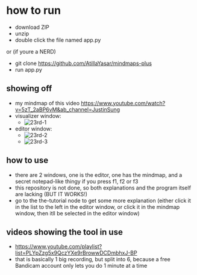 # how to run
- download ZIP
- unzip
- double click the file named app.py

or (if youre a NERD)
- git clone https://github.com/AtillaYasar/mindmaps-plus
- run app.py

## showing off
- my mindmap of this video <https://www.youtube.com/watch?v=5zT_2aBP6vM&ab_channel=JustinSung>
- visualizer window:
  + ![23rd-1](https://user-images.githubusercontent.com/112716905/214159839-0e51dabc-4644-4c8e-8175-dac852cbd4e7.png)
- editor window:
  + ![23rd-2](https://user-images.githubusercontent.com/112716905/214159861-065b2946-f81f-42d9-9d33-9202c86382fc.png)
  + ![23rd-3](https://user-images.githubusercontent.com/112716905/214160213-f52b58d2-4710-40b4-8ef4-eae7e964adb6.png)

## how to use
- there are 2 windows, one is the editor, one has the mindmap, and a secret notepad-like thingy if you press f1, f2 or f3
- this repository is not done, so both explanations and the program itself are lacking (BUT IT WORKS!)
- go to the the-tutorial node to get some more explanation (either click it in the list to the left in the editor window, or click it in the mindmap window, then itll be selected in the editor window)

## videos showing the tool in use
- <https://www.youtube.com/playlist?list=PLYpZzg5x9QczYXe9rBrowwDCDmbhxJ-BP>
- that is basically 1 big recording, but split into 6, because a free Bandicam account only lets you do 1 minute at a time
